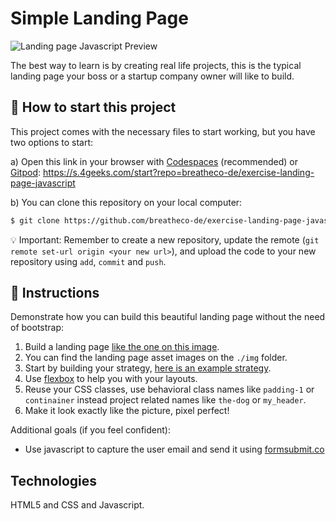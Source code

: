 <!--hide-->
# Simple Landing Page
<!--endhide-->

![Landing page Javascript Preview](https://github.com/breatheco-de/landing-page-javascript/blob/master/preview.gif?raw=true)

The best way to learn is by creating real life projects, this is the typical landing page your boss or a startup company owner will like to build.

<onlyfor saas="false" withBanner="false">
  
## 🌱  How to start this project

This project comes with the necessary files to start working, but you have two options to start:

a) Open this link in your browser with [Codespaces](https://4geeks.com/lesson/what-is-github-codespaces) (recommended) or [Gitpod](https://4geeks.com/lesson/how-to-use-gitpod): https://s.4geeks.com/start?repo=breatheco-de/exercise-landing-page-javascript

b) You can clone this repository on your local computer:

```sh
$ git clone https://github.com/breatheco-de/exercise-landing-page-javascript.git
```

💡 Important: Remember to create a new repository, update the remote (`git remote set-url origin <your new url>`), and upload the code to your new repository using `add`, `commit` and `push`.

</onlyfor>

## 📝 Instructions

Demonstrate how you can build this beautiful landing page without the need of bootstrap:

1. Build a landing page [like the one on this image](https://github.com/breatheco-de/landing-page-javascript/blob/master/landing.png?raw=true).
2. You can find the landing page asset images on the `./img` folder.
1. Start by building your strategy, [here is an example strategy](https://github.com/breatheco-de/landing-page-javascript/blob/master/strategy.png?raw=true).
1. Use [flexbox](https://css-tricks.com/snippets/css/a-guide-to-flexbox/) to help you with your layouts.
2. Reuse your CSS classes, use behavioral class names like `padding-1` or `continainer` instead project related names like `the-dog` or `my_header`.
3. Make it look exactly like the picture, pixel perfect!

Additional goals (if you feel confident):

+ Use javascript to capture the user email and send it using [formsubmit.co](https://formsubmit.co/)

## Technologies

HTML5 and CSS and Javascript.
